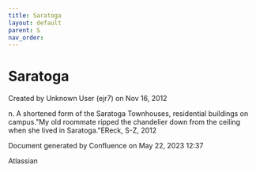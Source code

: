 ```yaml
---
title: Saratoga
layout: default
parent: S
nav_order:
---
```


# Saratoga

Created by  Unknown User (ejr7) on Nov 16, 2012

n. A shortened form of the Saratoga Townhouses, residential buildings on campus.&quot;My old roommate ripped the chandelier down from the ceiling when she lived in Saratoga.&quot;EReck, S-Z, 2012

Document generated by Confluence on May 22, 2023 12:37

Atlassian
